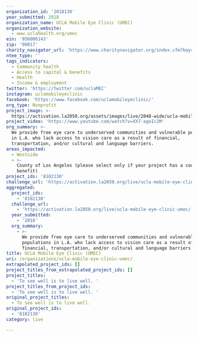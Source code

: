```yaml
---
organization_id: '2018130'
year_submitted: 2018
organization_name: UCLA Mobile Eye Clinic (UMEC)
organization_website:
  - www.uclahealth.org/umec
ein: '956006143'
zip: '90017'
charity_navigator_url: 'https://www.charitynavigator.org/index.cfm?bay=search.profile&ein=956006143'
ntee_type: ''
tags_indicators:
  - Community health
  - Access to capital & benefits
  - Health
  - Income & employment
twitter: 'https://twitter.com/uclaMEC'
instagram: uclamobileyeclinic
facebook: 'https://www.facebook.com/uclamobileyeclinic/'
org_type: Nonprofit
project_image: >-
  https://activation.la2050.org/assets/images/live/2048-wide/ucla-mobile-eye-clinic-umec.jpg
project_video: 'https://www.youtube.com/watch?v=XX7-agoIc2M'
org_summary: >-
  We provide free eye care to underserved communities and vulnerable populations
  in L.A. who lack access to vision care as a result of financial,
  transportation, and/or cultural and language barriers.
areas_impacted:
  - Westside
  - >-
    County of Los Angeles (please select only if your project has a countywide
    benefit)
project_ids: '8102130'
challenge_url: 'https://activation.la2050.org/live/ucla-mobile-eye-clinic-umec/'
aggregated:
  project_ids:
    - '8102130'
  challenge_url:
    - 'https://activation.la2050.org/live/ucla-mobile-eye-clinic-umec/'
  year_submitted:
    - '2018'
  org_summary:
    - >-
      We provide free eye care to underserved communities and vulnerable
      populations in L.A. who lack access to vision care as a result of
      financial, transportation, and/or cultural and language barriers.
title: UCLA Mobile Eye Clinic (UMEC)
uri: /organizations/ucla-mobile-eye-clinic-umec/
extrapolated_project_ids: []
project_titles_from_extrapolated_project_ids: []
project_titles:
  - 'To see well is to live well. '
project_titles_from_project_ids:
  - 'To see well is to live well. '
original_project_titles:
  - To see well is to live well.
original_project_ids:
  - '8102130'
category: live

---
```

